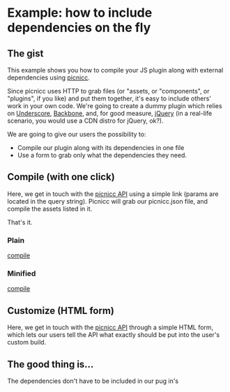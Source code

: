 # Example: how to include dependencies on the fly

## The gist

This example shows you how to compile your JS plugin along with external dependencies using [picnicc](https://picni.cc). 

Since picnicc uses HTTP to grab files (or "assets, or "components", or "plugins", if you like) and put them together, it's easy to include others' work in your own code. We're going to create a dummy plugin which relies on [Underscore](http://underscorejs.org/), [Backbone](http://backbonejs.org/), and, for good measure, [jQuery](http://jquery.com/) (in a real-life scenario, you would use a CDN distro for jQuery, ok?).

We are going to give our users the possibility to:

* Compile our plugin along with its dependencies in one file
* Use a form to grab only what the dependencies they need.

## Compile (with one click)

Here, we get in touch with the [picnicc API](https://picni.cc/api/v1) using a simple link (params are located in the query string). Picnicc will grab our picnicc.json file, and compile the assets listed in it.

That's it.

### Plain
[compile](https://picni.cc/api/v1/build/?username=picnicc&project=simple-compile.js&picnicc=https://raw.github.com/picnicc/example.simple-compile/master/picnicc.json&if_success=302)


### Minified
[compile](https://picni.cc/api/v1/build/?username=picnicc&project=simple-compile.js&picnicc=https://raw.github.com/picnicc/example.simple-compile/master/picnicc.json&if_success=302&minify=js)

## Customize (HTML form)

Here, we get in touch with the [picnicc API](https://picni.cc/api/v1) through a simple HTML form, which lets our users tell the API what exactly should be put into the user's custom build.

## The good thing is...
The dependencies don't have to be included in our pug in's 






